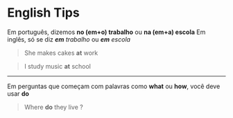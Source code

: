 # English Tips

Em português, dizemos **no (em+o) trabalho** ou **na (em+a) escola**
Em inglês, só se diz _**em** trabalho_ ou _**em** escola_

> She makes cakes **at** work

> I study music **at** school

---

Em perguntas que começam com palavras como **what** ou **how**, você deve usar **do**

> Where **do** they live ?